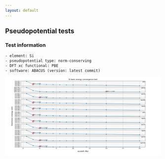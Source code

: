 ```yaml
---
layout: default
---
```


## Pseudopotential tests
### Test information
    - element: Si
    - pseudopotential type: norm-conserving
    - DFT xc functional: PBE
    - software: ABACUS (version: latest commit)
    
<p align="center">
    <img src="Si.png" class="plain-figure">
</p>  
